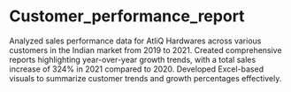 # Customer_performance_report
Analyzed sales performance data for AtliQ Hardwares across various customers in the Indian market from 2019 to 2021. Created comprehensive reports highlighting year-over-year growth trends, with a total sales increase of 324% in 2021 compared to 2020.
Developed Excel-based visuals to summarize customer trends and growth percentages effectively.
